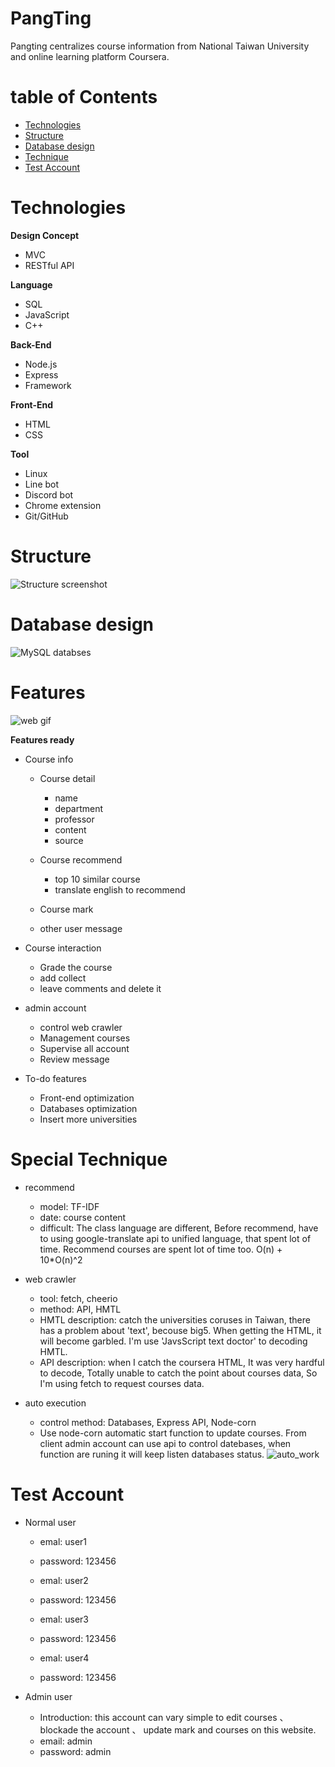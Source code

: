 # PangTing

Pangting centralizes course information from National Taiwan University and online learning platform Coursera. 

# table of Contents

* [Technologies](#technologies)
* [Structure](#structure)
* [Database design](#database-design)
* [Technique](#technique)
* [Test Account](#test-account)

# Technologies

**Design Concept**
* MVC
* RESTful API

**Language**
* SQL
* JavaScript
* C++

**Back-End**
* Node.js
* Express
* Framework

**Front-End**
* HTML
* CSS

**Tool**
* Linux
* Line bot
* Discord bot
* Chrome extension
* Git/GitHub

# Structure
![Structure screenshot](./public/images/structure.jpeg)


# Database design
![MySQL databses](./public/images/sql_Image.jpeg)

# Features
![web gif](./public/images/pangting_image.gif)

**Features ready**

* Course info
    * Course detail
        * name
        * department
        * professor
        * content
        * source

    * Course recommend
        * top 10 similar course 
        * translate english to recommend
    * Course mark
    * other user message

* Course interaction
   * Grade the course
   * add collect
   * leave comments and delete it

* admin account
    * control web crawler
    * Management courses
    * Supervise all account
    * Review message

* To-do features
    * Front-end optimization
    * Databases optimization
    * Insert more universities


# Special Technique

* recommend
    * model: TF-IDF
    * date: course content
    * difficult: The class language are different, Before recommend, have to using google-translate api to unified language, that spent lot of time. Recommend courses are spent lot of time too. O(n) + 10*O(n)^2

* web crawler
    * tool: fetch, cheerio
    * method: API, HMTL
    * HMTL description: catch the universities coruses in Taiwan, there has a problem about 'text', becouse big5. When getting the HTML, it will become garbled. I'm use 'JavsScript text doctor' to decoding HMTL.
    * API description: when I catch the coursera HTML, It was very hardful to decode, Totally unable to catch the point about courses data, So I'm using fetch to request courses data.

* auto execution
    * control method: Databases, Express API, Node-corn
    * Use node-corn automatic start function to update courses. From client admin account can use api to control datebases, when function are runing it will keep listen databases status.
![auto_work](./public/images/auto_work.jpeg)

# Test Account

* Normal user
    * emal: user1
    * password: 123456

    * emal: user2
    * password: 123456

    * emal: user3
    * password: 123456

    * emal: user4
    * password: 123456

* Admin user
    * Introduction: this account can vary simple to edit courses 、 blockade the account 、 update mark and courses on this website.
    * email: admin
    * password: admin